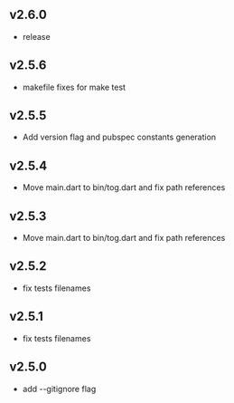 ## v2.6.0
- release
## v2.5.6
- makefile fixes for make test
## v2.5.5
- Add version flag and pubspec constants generation
## v2.5.4
- Move main.dart to bin/tog.dart and fix path references
## v2.5.3
- Move main.dart to bin/tog.dart and fix path references
## v2.5.2
- fix tests filenames
## v2.5.1
- fix tests filenames
## v2.5.0
- add --gitignore flag
